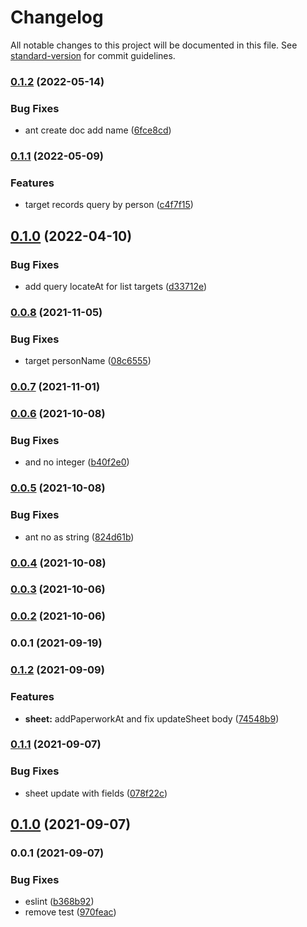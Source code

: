 # Changelog

All notable changes to this project will be documented in this file. See [standard-version](https://github.com/conventional-changelog/standard-version) for commit guidelines.

### [0.1.2](https://github.com/36node/locate-sdk-js/compare/v0.1.1...v0.1.2) (2022-05-14)


### Bug Fixes

* ant create doc add name ([6fce8cd](https://github.com/36node/locate-sdk-js/commit/6fce8cd527e0729350b0752fdfa4a46aee7dfb5c))

### [0.1.1](https://github.com/36node/locate-sdk-js/compare/v0.1.0...v0.1.1) (2022-05-09)


### Features

* target records query by person ([c4f7f15](https://github.com/36node/locate-sdk-js/commit/c4f7f159de917e82d73bc394a8725f2a207c9115))

## [0.1.0](https://github.com/36node/locate-sdk-js/compare/v0.0.8...v0.1.0) (2022-04-10)


### Bug Fixes

* add query locateAt for list targets ([d33712e](https://github.com/36node/locate-sdk-js/commit/d33712e19087f59a414f8cfb7357498c9699e994))

### [0.0.8](https://github.com/36node/locate-sdk-js/compare/v0.0.7...v0.0.8) (2021-11-05)


### Bug Fixes

* target personName ([08c6555](https://github.com/36node/locate-sdk-js/commit/08c6555db0245322989ad684cd42774177c40db3))

### [0.0.7](https://github.com/36node/locate-sdk-js/compare/v0.0.6...v0.0.7) (2021-11-01)

### [0.0.6](https://github.com/36node/locate-sdk-js/compare/v0.0.5...v0.0.6) (2021-10-08)


### Bug Fixes

* and no integer ([b40f2e0](https://github.com/36node/locate-sdk-js/commit/b40f2e0586eb3b99c80362619f0c564ff971a44f))

### [0.0.5](https://github.com/36node/locate-sdk-js/compare/v0.0.4...v0.0.5) (2021-10-08)


### Bug Fixes

* ant no as string ([824d61b](https://github.com/36node/locate-sdk-js/commit/824d61b6d85402b84c23e73b42526b441e3f3d76))

### [0.0.4](https://github.com/36node/locate-sdk-js/compare/v0.0.3...v0.0.4) (2021-10-08)

### [0.0.3](https://github.com/36node/locate-sdk-js/compare/v0.0.2...v0.0.3) (2021-10-06)

### [0.0.2](https://github.com/36node/locate-sdk-js/compare/v0.0.1...v0.0.2) (2021-10-06)

### 0.0.1 (2021-09-19)

### [0.1.2](https://github.com/36node/fill-sdk-js/compare/v0.1.1...v0.1.2) (2021-09-09)


### Features

* **sheet:** addPaperworkAt and fix updateSheet body ([74548b9](https://github.com/36node/fill-sdk-js/commit/74548b9104e673f9047d4e51bdeb3262f1f687b4))

### [0.1.1](https://github.com/36node/fill-sdk-js/compare/v0.1.0...v0.1.1) (2021-09-07)


### Bug Fixes

* sheet update with fields ([078f22c](https://github.com/36node/fill-sdk-js/commit/078f22c4d458f4437300b7915fce10e7af051696))

## [0.1.0](https://github.com/36node/fill-sdk-js/compare/v0.0.1...v0.1.0) (2021-09-07)

### 0.0.1 (2021-09-07)


### Bug Fixes

* eslint ([b368b92](https://github.com/36node/fill-sdk-js/commit/b368b9240443f54c503f21cca59ac6e28bcfc996))
* remove test ([970feac](https://github.com/36node/fill-sdk-js/commit/970feac0d6434d7f96a828244a6f0689c70d92ee))
